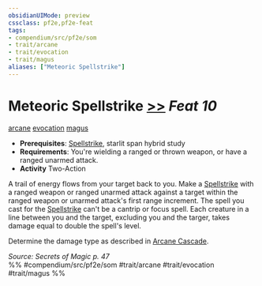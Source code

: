 ```yaml
---
obsidianUIMode: preview
cssclass: pf2e,pf2e-feat
tags:
- compendium/src/pf2e/som
- trait/arcane
- trait/evocation
- trait/magus
aliases: ["Meteoric Spellstrike"]
---
```

# Meteoric Spellstrike  [>>](rules/core-rulebook/chapter-9-playing-the-game.md#Actions "Two-Action") *Feat 10*  
[arcane](rules/traits/arcane.md)  [evocation](rules/traits/evocation.md)  [magus](rules/traits/magus-som.md)  

- **Prerequisites**: [Spellstrike](rules/actions/spellstrike-som.md), starlit span hybrid study
- **Requirements**: You're wielding a ranged or thrown weapon, or have a ranged unarmed attack.
- **Activity** Two-Action

A trail of energy flows from your target back to you. Make a [Spellstrike](rules/actions/spellstrike-som.md) with a ranged weapon or ranged unarmed attack against a target within the ranged weapon or unarmed attack's first range increment. The spell you cast for the [Spellstrike](rules/actions/spellstrike-som.md) can't be a cantrip or focus spell. Each creature in a line between you and the target, excluding you and the targer, takes damage equal to double the spell's level.

Determine the damage type as described in [Arcane Cascade](rules/actions/arcane-cascade-som.md).

*Source: Secrets of Magic p. 47*  
%% #compendium/src/pf2e/som #trait/arcane #trait/evocation #trait/magus %%